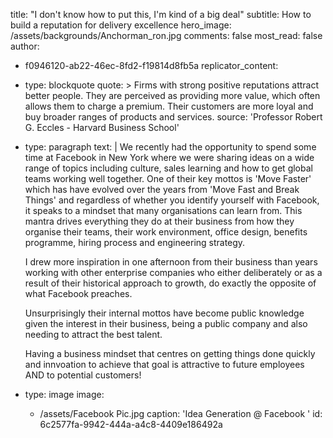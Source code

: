 title: "I don't know how to put this, I'm kind of a big deal"
subtitle: How to build a reputation for delivery excellence
hero_image: /assets/backgrounds/Anchorman_ron.jpg
comments: false
most_read: false
author:
  - f0946120-ab22-46ec-8fd2-f19814d8fb5a
replicator_content:
  - 
    type: blockquote
    quote: >
      Firms with strong positive reputations attract better people. They are perceived as providing more
      value, which often allows them to charge a premium. Their customers are more loyal and buy broader
      ranges of products and services.
    source: 'Professor Robert G. Eccles - Harvard Business School'
  - 
    type: paragraph
    text: |
      We recently had the opportunity to spend some time at Facebook in New York where we were sharing ideas on a wide range of topics including culture, sales learning and how to get global teams working well together. One of their key mottos is 'Move Faster' which has have evolved over the years from 'Move Fast and Break Things' and regardless of whether you identify yourself with Facebook, it speaks to a mindset that many organisations can learn from. This mantra drives everything they do at their business from how they organise their teams, their work environment, office design, benefits programme, hiring process and engineering strategy.
      
      I drew more inspiration in one afternoon from their business than years working with other enterprise companies who either deliberately or as a result of their historical approach to growth, do exactly the opposite of what Facebook preaches.
      
      Unsurprisingly their internal mottos have become public knowledge given the interest in their business, being a public company and also needing to attract the best talent.
      
      Having a business mindset that centres on getting things done quickly and innvoation to achieve that goal is attractive to future employees AND to potential customers!
  - 
    type: image
    image:
      - /assets/Facebook Pic.jpg
    caption: 'Idea Generation @ Facebook '
id: 6c2577fa-9942-444a-a4c8-4409e186492a
